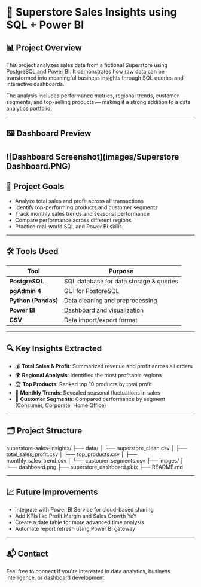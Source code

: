 # 🛒 Superstore Sales Insights using SQL + Power BI

## 📊 Project Overview

This project analyzes sales data from a fictional Superstore using PostgreSQL and Power BI. It demonstrates how raw data can be transformed into meaningful business insights through SQL queries and interactive dashboards.

The analysis includes performance metrics, regional trends, customer segments, and top-selling products — making it a strong addition to a data analytics portfolio.

---

## 🖼️ Dashboard Preview

![Dashboard Screenshot](images/Superstore Dashboard.PNG)
---

## 🎯 Project Goals

- Analyze total sales and profit across all transactions
- Identify top-performing products and customer segments
- Track monthly sales trends and seasonal performance
- Compare performance across different regions
- Practice real-world SQL and Power BI skills

---

## 🛠️ Tools Used

| Tool            | Purpose                                |
|-----------------|----------------------------------------|
| **PostgreSQL**  | SQL database for data storage & queries|
| **pgAdmin 4**   | GUI for PostgreSQL                     |
| **Python (Pandas)** | Data cleaning and preprocessing      |
| **Power BI**    | Dashboard and visualization            |
| **CSV**         | Data import/export format              |

---

## 🔍 Key Insights Extracted

- 💰 **Total Sales & Profit**: Summarized revenue and profit across all orders
- 🌍 **Regional Analysis**: Identified the most profitable regions
- 🏆 **Top Products**: Ranked top 10 products by total profit
- 📆 **Monthly Trends**: Revealed seasonal fluctuations in sales
- 👥 **Customer Segments**: Compared performance by segment (Consumer, Corporate, Home Office)

---

## 🗂️ Project Structure
superstore-sales-insights/
├── data/
│ └── superstore_clean.csv
│ ├── total_sales_profit.csv
│ ├── top_products.csv
│ ├── monthly_sales_trend.csv
│ └── customer_segments.csv
├── images/
│ └── dashboard.png
├── superstore_dashboard.pbix
├── README.md

---

## 📈 Future Improvements

- Integrate with Power BI Service for cloud-based sharing
- Add KPIs like Profit Margin and Sales Growth YoY
- Create a date table for more advanced time analysis
- Automate report refresh using Power BI gateway

---

## 📬 Contact

Feel free to connect if you're interested in data analytics, business intelligence, or dashboard development.

